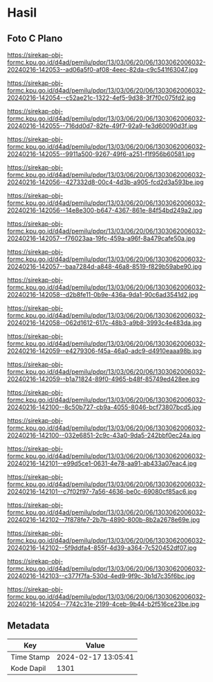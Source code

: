# Hasil

## Foto C Plano

https://sirekap-obj-formc.kpu.go.id/d4ad/pemilu/pdpr/13/03/06/20/06/1303062006032-20240216-142053--ad06a5f0-af08-4eec-82da-c9c541f63047.jpg

https://sirekap-obj-formc.kpu.go.id/d4ad/pemilu/pdpr/13/03/06/20/06/1303062006032-20240216-142054--c52ae21c-1322-4ef5-9d38-3f7f0c075fd2.jpg

https://sirekap-obj-formc.kpu.go.id/d4ad/pemilu/pdpr/13/03/06/20/06/1303062006032-20240216-142055--716dd0d7-82fe-49f7-92a9-fe3d60090d3f.jpg

https://sirekap-obj-formc.kpu.go.id/d4ad/pemilu/pdpr/13/03/06/20/06/1303062006032-20240216-142055--9911a500-9267-49f6-a251-f1f956b60581.jpg

https://sirekap-obj-formc.kpu.go.id/d4ad/pemilu/pdpr/13/03/06/20/06/1303062006032-20240216-142056--427332d8-00c4-4d3b-a905-fcd2d3a593be.jpg

https://sirekap-obj-formc.kpu.go.id/d4ad/pemilu/pdpr/13/03/06/20/06/1303062006032-20240216-142056--14e8e300-b647-4367-861e-84f54bd249a2.jpg

https://sirekap-obj-formc.kpu.go.id/d4ad/pemilu/pdpr/13/03/06/20/06/1303062006032-20240216-142057--f76023aa-19fc-459a-a96f-8a479cafe50a.jpg

https://sirekap-obj-formc.kpu.go.id/d4ad/pemilu/pdpr/13/03/06/20/06/1303062006032-20240216-142057--baa7284d-a848-46a8-8519-f829b59abe90.jpg

https://sirekap-obj-formc.kpu.go.id/d4ad/pemilu/pdpr/13/03/06/20/06/1303062006032-20240216-142058--d2b8fe11-0b9e-436a-9da1-90c6ad3541d2.jpg

https://sirekap-obj-formc.kpu.go.id/d4ad/pemilu/pdpr/13/03/06/20/06/1303062006032-20240216-142058--062d1612-617c-48b3-a9b8-3993c4e483da.jpg

https://sirekap-obj-formc.kpu.go.id/d4ad/pemilu/pdpr/13/03/06/20/06/1303062006032-20240216-142059--e4279306-f45a-46a0-adc9-d4910eaaa98b.jpg

https://sirekap-obj-formc.kpu.go.id/d4ad/pemilu/pdpr/13/03/06/20/06/1303062006032-20240216-142059--b1a71824-89f0-4965-b48f-85749ed428ee.jpg

https://sirekap-obj-formc.kpu.go.id/d4ad/pemilu/pdpr/13/03/06/20/06/1303062006032-20240216-142100--8c50b727-cb9a-4055-8046-bcf73807bcd5.jpg

https://sirekap-obj-formc.kpu.go.id/d4ad/pemilu/pdpr/13/03/06/20/06/1303062006032-20240216-142100--032e6851-2c9c-43a0-9da5-242bbf0ec24a.jpg

https://sirekap-obj-formc.kpu.go.id/d4ad/pemilu/pdpr/13/03/06/20/06/1303062006032-20240216-142101--e99d5ce1-0631-4e78-aa91-ab433a07eac4.jpg

https://sirekap-obj-formc.kpu.go.id/d4ad/pemilu/pdpr/13/03/06/20/06/1303062006032-20240216-142101--c7f02f97-7a56-4636-be0c-69080cf85ac6.jpg

https://sirekap-obj-formc.kpu.go.id/d4ad/pemilu/pdpr/13/03/06/20/06/1303062006032-20240216-142102--7f878fe7-2b7b-4890-800b-8b2a2678e69e.jpg

https://sirekap-obj-formc.kpu.go.id/d4ad/pemilu/pdpr/13/03/06/20/06/1303062006032-20240216-142102--5f9ddfa4-855f-4d39-a364-7c520452df07.jpg

https://sirekap-obj-formc.kpu.go.id/d4ad/pemilu/pdpr/13/03/06/20/06/1303062006032-20240216-142103--c377f7fa-530d-4ed9-9f9c-3b1d7c35f6bc.jpg

https://sirekap-obj-formc.kpu.go.id/d4ad/pemilu/pdpr/13/03/06/20/06/1303062006032-20240216-142054--7742c31e-2199-4ceb-9b44-b2f516ce23be.jpg


## Metadata

| Key        | Value               |
| ---------- | ------------------- |
| Time Stamp | 2024-02-17 13:05:41 |
| Kode Dapil | 1301                |



